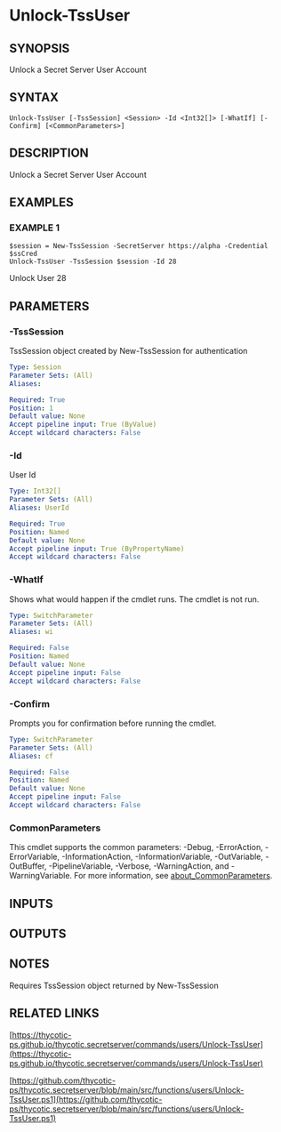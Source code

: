 # Unlock-TssUser

## SYNOPSIS
Unlock a Secret Server User Account

## SYNTAX

```
Unlock-TssUser [-TssSession] <Session> -Id <Int32[]> [-WhatIf] [-Confirm] [<CommonParameters>]
```

## DESCRIPTION
Unlock a Secret Server User Account

## EXAMPLES

### EXAMPLE 1
```
$session = New-TssSession -SecretServer https://alpha -Credential $ssCred
Unlock-TssUser -TssSession $session -Id 28
```

Unlock User 28

## PARAMETERS

### -TssSession
TssSession object created by New-TssSession for authentication

```yaml
Type: Session
Parameter Sets: (All)
Aliases:

Required: True
Position: 1
Default value: None
Accept pipeline input: True (ByValue)
Accept wildcard characters: False
```

### -Id
User Id

```yaml
Type: Int32[]
Parameter Sets: (All)
Aliases: UserId

Required: True
Position: Named
Default value: None
Accept pipeline input: True (ByPropertyName)
Accept wildcard characters: False
```

### -WhatIf
Shows what would happen if the cmdlet runs.
The cmdlet is not run.

```yaml
Type: SwitchParameter
Parameter Sets: (All)
Aliases: wi

Required: False
Position: Named
Default value: None
Accept pipeline input: False
Accept wildcard characters: False
```

### -Confirm
Prompts you for confirmation before running the cmdlet.

```yaml
Type: SwitchParameter
Parameter Sets: (All)
Aliases: cf

Required: False
Position: Named
Default value: None
Accept pipeline input: False
Accept wildcard characters: False
```

### CommonParameters
This cmdlet supports the common parameters: -Debug, -ErrorAction, -ErrorVariable, -InformationAction, -InformationVariable, -OutVariable, -OutBuffer, -PipelineVariable, -Verbose, -WarningAction, and -WarningVariable. For more information, see [about_CommonParameters](http://go.microsoft.com/fwlink/?LinkID=113216).

## INPUTS

## OUTPUTS

## NOTES
Requires TssSession object returned by New-TssSession

## RELATED LINKS

[https://thycotic-ps.github.io/thycotic.secretserver/commands/users/Unlock-TssUser](https://thycotic-ps.github.io/thycotic.secretserver/commands/users/Unlock-TssUser)

[https://github.com/thycotic-ps/thycotic.secretserver/blob/main/src/functions/users/Unlock-TssUser.ps1](https://github.com/thycotic-ps/thycotic.secretserver/blob/main/src/functions/users/Unlock-TssUser.ps1)

